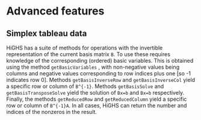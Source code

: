 # Advanced features


## Simplex tableau data

HiGHS has a suite of methods for operations with the invertible
representation of the current basis matrix ``B``. To use
these requires knowledge of the corresponding (ordered) basic
variables. This is obtained using the
method
`getBasicVariables`
, with non-negative values being
columns and negative values corresponding to row indices plus one [so
-1 indicates row 0]. Methods
`getBasisInverseRow`
and
`getBasisInverseCol`
yield a specific row or column
of ``B^{-1}``. Methods
`getBasisSolve`
and
`getBasisTransposeSolve`
yield the solution
of ``Bx=b`` and ``Bx=b`` respectively. Finally, the
methods
`getReducedRow`
and
`getReducedColumn`
yield a specific row or column of ``B^{-1}A``. In all cases,
HiGHS can return the number and indices of the nonzeros in the result.

